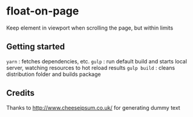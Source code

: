 # float-on-page
Keep element in viewport when scrolling the page, but within limits

## Getting started
`yarn` : fetches dependencies, etc.
`gulp` : run default build and starts local server, watching resources to hot reload results
`gulp build` : cleans distribution folder and builds package

## Credits
Thanks to http://www.cheeseipsum.co.uk/ for generating dummy text
